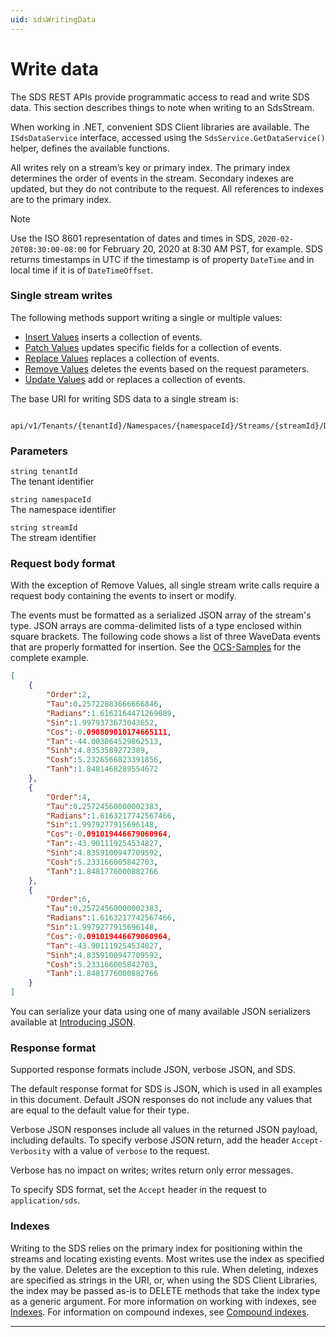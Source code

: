 ```yaml
---
uid: sdsWritingData
---
```


# Write data

The SDS REST APIs provide programmatic access to read and write SDS data. This section describes 
things to note when writing to an SdsStream.

When working in .NET, convenient SDS Client libraries are available. The `ISdsDataService` interface, accessed using the
``SdsService.GetDataService()`` helper, defines the available functions.

All writes rely on a stream’s key or primary index. The primary index determines the order of events in the stream. Secondary indexes are updated, but they do not contribute 
to the request. All references to indexes are to the primary index.

> [!NOTE]
> Use the ISO 8601 representation of dates and times in SDS, `2020-02-20T08:30:00-08:00` for February 20, 2020 at 8:30 AM PST, for example.
SDS returns timestamps in UTC if the timestamp is of property `DateTime` and in local time if it is of `DateTimeOffset`. 

### Single stream writes   

The following methods support writing a single or multiple values:
* [Insert Values](xref:sdsWritingDataApi#insert-values) inserts a collection of events.
* [Patch Values](xref:sdsWritingDataApi#patch-values) updates specific fields for a collection of events.
* [Replace Values](xref:sdsWritingDataApi#remove-values) replaces a collection of events.
* [Remove Values](xref:sdsWritingDataApi#remove-values) deletes the events based on the request parameters.
* [Update Values](xref:sdsWritingDataApi#update-values) add or replaces a collection of events.

The base URI for writing SDS data to a single stream is:
 ```text
      api/v1/Tenants/{tenantId}/Namespaces/{namespaceId}/Streams/{streamId}/Data  
 ```

### Parameters
``string tenantId``  
The tenant identifier  

``string namespaceId``  
The namespace identifier  

``string streamId``  
The stream identifier  

### Request body format
With the exception of Remove Values, all single stream write calls require a request body containing the events to insert or modify.

The events must be formatted as a serialized JSON array of the stream's type. JSON arrays are comma-delimited lists of a type enclosed within square brackets. The following code shows a list of three WaveData events that are properly formatted for insertion. See the [OCS-Samples](https://github.com/osisoft/OCS-Samples) for the complete example.

```json
[
    {
        "Order":2,
        "Tau":0.25722883666666846,
        "Radians":1.6162164471269089,
        "Sin":1.9979373673043652,
        "Cos":-0.090809010174665111,
        "Tan":-44.003064529862513,
        "Sinh":4.8353589272389,
        "Cosh":5.2326566823391856,
        "Tanh":1.8481468289554672
    }, 
    {
        "Order":4,
        "Tau":0.25724560000002383,
        "Radians":1.6163217742567466,
        "Sin":1.9979277915696148,
        "Cos":-0.091019446679060964,
        "Tan":-43.901119254534827,
        "Sinh":4.8359100947709592,
        "Cosh":5.233166005842703,
        "Tanh":1.8481776000882766
    }, 
    {
        "Order":6,
        "Tau":0.25724560000002383,
        "Radians":1.6163217742567466,
        "Sin":1.9979277915696148,
        "Cos":-0.091019446679060964,
        "Tan":-43.901119254534827,
        "Sinh":4.8359100947709592,
        "Cosh":5.233166005842703,
        "Tanh":1.8481776000882766
    }
]
```

You can serialize your data using one of many available JSON serializers available at [Introducing JSON](http://json.org/index.html). 



### Response format
Supported response formats include JSON, verbose JSON, and SDS. 

The default response format for SDS is JSON, which is used in all examples in this document. 
Default JSON responses do not include any values that are equal to the default value for their type.

Verbose JSON responses include all values in the returned JSON payload, including defaults.
To specify verbose JSON return, add the header ``Accept-Verbosity`` with a value of ``verbose`` to the request. 

Verbose has no impact on writes; writes return only error messages.

To specify SDS format, set the ``Accept`` header in the request to ``application/sds``.

### Indexes
Writing to the SDS relies on the primary index for positioning within the streams and locating existing events. 
Most writes use the index as specified by the value. Deletes are the exception to this rule. When deleting, 
indexes are specified as strings in the URI, or, when using the SDS Client Libraries, the index may be 
passed as-is to DELETE methods that take the index type as a generic argument. For more information on working 
with indexes, see [Indexes](xref:sdsIndexes). For information on compound indexes, see [Compound indexes](xref:sdsIndexes#compound-indexes).

***********************

